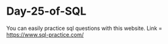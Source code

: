 # Day-25-of-SQL
You can easily practice sql questions with this website.
Link = https://www.sql-practice.com/

